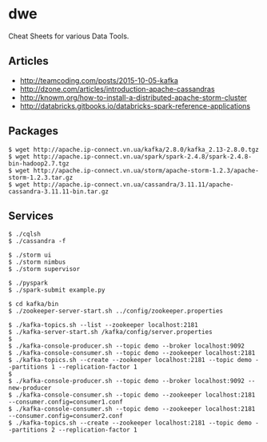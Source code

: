 # dwe

Cheat Sheets for various Data Tools.

## Articles
- http://teamcoding.com/posts/2015-10-05-kafka
- http://dzone.com/articles/introduction-apache-cassandras
- http://knowm.org/how-to-install-a-distributed-apache-storm-cluster
- http://databricks.gitbooks.io/databricks-spark-reference-applications

## Packages
```
$ wget http://apache.ip-connect.vn.ua/kafka/2.8.0/kafka_2.13-2.8.0.tgz
$ wget http://apache.ip-connect.vn.ua/spark/spark-2.4.8/spark-2.4.8-bin-hadoop2.7.tgz
$ wget http://apache.ip-connect.vn.ua/storm/apache-storm-1.2.3/apache-storm-1.2.3.tar.gz
$ wget http://apache.ip-connect.vn.ua/cassandra/3.11.11/apache-cassandra-3.11.11-bin.tar.gz
```

## Services
```
$ ./cqlsh
$ ./cassandra -f
```
```
$ ./storm ui
$ ./storm nimbus
$ ./storm supervisor
```
```
$ ./pyspark
$ ./spark-submit example.py
```
```
$ cd kafka/bin
$ ./zookeeper-server-start.sh ../config/zookeeper.properties
```
```
$ ./kafka-topics.sh --list --zookeeper localhost:2181
$ ./kafka-server-start.sh /kafka/config/server.properties
$
$ ./kafka-console-producer.sh --topic demo --broker localhost:9092
$ ./kafka-console-consumer.sh --topic demo --zookeeper localhost:2181
$ ./kafka-topics.sh --create --zookeeper localhost:2181 --topic demo --partitions 1 --replication-factor 1
$
$ ./kafka-console-producer.sh --topic demo --broker localhost:9092 --new-producer
$ ./kafka-console-consumer.sh --topic demo --zookeeper localhost:2181 --consumer.config=consumer1.conf
$ ./kafka-console-consumer.sh --topic demo --zookeeper localhost:2181 --consumer.config=consumer2.conf
$ ./kafka-topics.sh --create --zookeeper localhost:2181 --topic demo --partitions 2 --replication-factor 1
```
